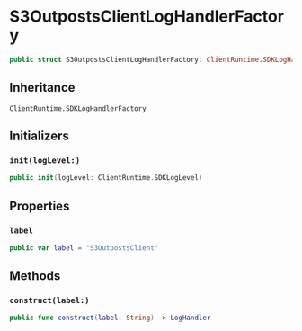# S3OutpostsClientLogHandlerFactory

``` swift
public struct S3OutpostsClientLogHandlerFactory: ClientRuntime.SDKLogHandlerFactory 
```

## Inheritance

`ClientRuntime.SDKLogHandlerFactory`

## Initializers

### `init(logLevel:)`

``` swift
public init(logLevel: ClientRuntime.SDKLogLevel) 
```

## Properties

### `label`

``` swift
public var label = "S3OutpostsClient"
```

## Methods

### `construct(label:)`

``` swift
public func construct(label: String) -> LogHandler 
```
